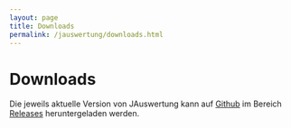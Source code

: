 ```yaml
---
layout: page
title: Downloads
permalink: /jauswertung/downloads.html
---
```


# Downloads

Die jeweils aktuelle Version von JAuswertung kann auf [Github](https://github.com/dennisfabri/JAuswertung/) im Bereich
[Releases](https://github.com/dennisfabri/JAuswertung/releases) heruntergeladen werden.

